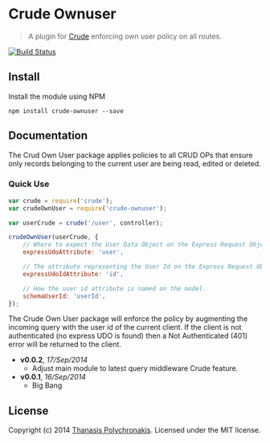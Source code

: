 # Crude Ownuser

> A plugin for [Crude][] enforcing own user policy on all routes.

[![Build Status](https://secure.travis-ci.org/thanpolas/crude-ownuser.png?branch=master)](http://travis-ci.org/thanpolas/crude-ownuser)

## Install

Install the module using NPM

```
npm install crude-ownuser --save
```

## Documentation

The Crud Own User package applies policies to all CRUD OPs that ensure only records belonging to the current user are being read, edited or deleted.

### Quick Use

```js
var crude = require('crude');
var crudeOwnUser = require('crude-ownuser');

var userCrude = crude('/user', controller);

crudeOwnUser(userCrude, {
    // Where to expect the User Data Object on the Express Request Object.
    expressUdoAttribute: 'user',

    // The attribute representing the User Id on the Express Request Object.
    expressUdoIdAttribute: 'id',

    // How the user id attribute is named on the model.
    schemaUserId: 'userId',
});

```

The Crude Own User package will enforce the policy by augmenting the incoming query with the user id of the current client. If the client is not authenticated (no express UDO is found) then a Not Authenticated (401) error will be returned to the client.

- **v0.0.2**, *17/Sep/2014*
    - Adjust main module to latest query middleware Crude feature.
- **v0.0.1**, *16/Sep/2014*
    - Big Bang

## License

Copyright (c) 2014 [Thanasis Polychronakis][thanpolas]. Licensed under the MIT license.

[crude]: https://github.com/thanpolas/crude
[thanpolas]: http://thanpol.as
